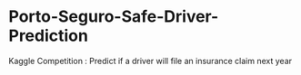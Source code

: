 # Porto-Seguro-Safe-Driver-Prediction
Kaggle Competition : Predict if a driver will file an insurance claim next year
